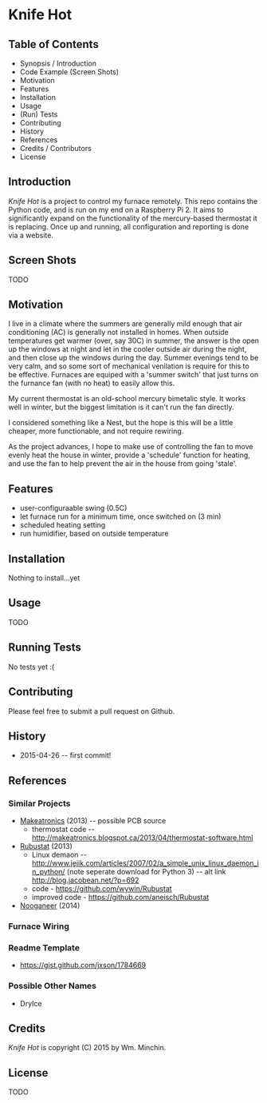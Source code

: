 Knife Hot
=========


Table of Contents
-----------------

+ Synopsis / Introduction
+ Code Example (Screen Shots)
+ Motivation
+ Features
+ Installation
+ Usage
+ (Run) Tests
+ Contributing
+ History
+ References
+ Credits / Contributors
+ License


Introduction
------------

*Knife Hot* is a project to control my furnace remotely. This repo contains the
Python code, and is run on my end on a Raspberry Pi 2. It aims to significantly
expand on the functionality of the mercury-based thermostat it is replacing.
Once up and running, all configuration and reporting is done via a website.


Screen Shots
------------

TODO


Motivation
----------

I live in a climate where the summers are generally mild enough that air
conditioning (AC) is generally not installed in homes. When outside temperatures
get warmer (over, say 30C) in summer, the answer is the open up the windows at
night and let in the cooler outside air during the night, and then close up the
windows during the day. Summer evenings tend to be very calm, and so some sort
of mechanical venilation is require for this to be effective. Furnaces are
equiped with a 'summer switch' that just turns on the furnance fan (with no
heat) to easily allow this.

My current thermostat is an old-school mercury bimetalic style. It works well
in winter, but the biggest limitation is it can't run the fan directly.

I considered something like a Nest, but the hope is this will be a little
cheaper, more functionable, and not require rewiring.

As the project advances, I hope to make use of controlling the fan to move
evenly heat the house in winter, provide a 'schedule' function for heating,
and use the fan to help prevent the air in the house from going 'stale'.


Features
--------

 - user-configuraable swing (0.5C)
 - let furnace run for a minimum time, once switched on (3 min)
 - scheduled heating setting
 - run humidifier, based on outside temperature


Installation
------------

Nothing to install...yet


Usage
-----

TODO


Running Tests
-------------

No tests yet :(


Contributing
------------

Please feel free to submit a pull request on Github.


History
-------

 - 2015-04-26 -- first commit!


References
----------

### Similar Projects

 - [Makeatronics](http://makeatronics.blogspot.ca) (2013) -- possible PCB source
     - thermostat code -- <http://makeatronics.blogspot.ca/2013/04/thermostat-software.html>
 - [Rubustat](http://wyattwinters.com/rubustat-the-raspberry-pi-thermostat.html) (2013)
     - Linux demaon -- <http://www.jejik.com/articles/2007/02/a_simple_unix_linux_daemon_in_python/> (note seperate download for Python 3) -- alt link <http://blog.jacobean.net/?p=692>
     - code - <https://github.com/wywin/Rubustat>
     - improved code - <https://github.com/aneisch/Rubustat>
 - [Nooganeer](http://www.nooganeer.com/his/projects/homeautomation/raspberry-pi-thermostat-part-1-overview/) (2014)

### Furnace Wiring

### Readme Template

 - <https://gist.github.com/jxson/1784669>

### Possible Other Names

 - DryIce


Credits
-------

*Knife Hot* is copyright (C) 2015 by Wm. Minchin.


License
-------

TODO
